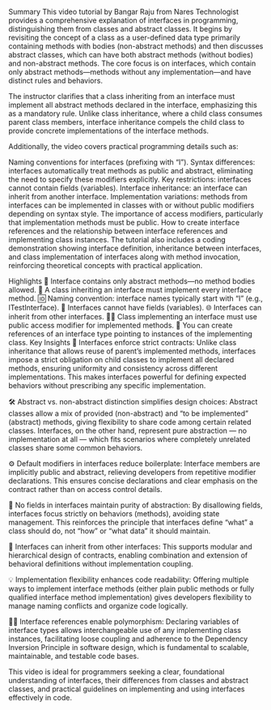 Summary
This video tutorial by Bangar Raju from Nares Technologist provides a comprehensive explanation of interfaces in programming, distinguishing them from classes and abstract classes. It begins by revisiting the concept of a class as a user-defined data type primarily containing methods with bodies (non-abstract methods) and then discusses abstract classes, which can have both abstract methods (without bodies) and non-abstract methods. The core focus is on interfaces, which contain only abstract methods—methods without any implementation—and have distinct rules and behaviors.

The instructor clarifies that a class inheriting from an interface must implement all abstract methods declared in the interface, emphasizing this as a mandatory rule. Unlike class inheritance, where a child class consumes parent class members, interface inheritance compels the child class to provide concrete implementations of the interface methods.

Additionally, the video covers practical programming details such as:

Naming conventions for interfaces (prefixing with “I”).
Syntax differences: interfaces automatically treat methods as public and abstract, eliminating the need to specify these modifiers explicitly.
Key restrictions: interfaces cannot contain fields (variables).
Interface inheritance: an interface can inherit from another interface.
Implementation variations: methods from interfaces can be implemented in classes with or without public modifiers depending on syntax style.
The importance of access modifiers, particularly that implementation methods must be public.
How to create interface references and the relationship between interface references and implementing class instances.
The tutorial also includes a coding demonstration showing interface definition, inheritance between interfaces, and class implementation of interfaces along with method invocation, reinforcing theoretical concepts with practical application.

Highlights
📘 Interface contains only abstract methods—no method bodies allowed.
🔑 A class inheriting an interface must implement every interface method.
🆔 Naming convention: interface names typically start with “I” (e.g., ITestInterface).
🚫 Interfaces cannot have fields (variables).
🌐 Interfaces can inherit from other interfaces.
👨‍💻 Class implementing an interface must use public access modifier for implemented methods.
🔄 You can create references of an interface type pointing to instances of the implementing class.
Key Insights
📖 Interfaces enforce strict contracts: Unlike class inheritance that allows reuse of parent’s implemented methods, interfaces impose a strict obligation on child classes to implement all declared methods, ensuring uniformity and consistency across different implementations. This makes interfaces powerful for defining expected behaviors without prescribing any specific implementation.

🛠️ Abstract vs. non-abstract distinction simplifies design choices: Abstract classes allow a mix of provided (non-abstract) and “to be implemented” (abstract) methods, giving flexibility to share code among certain related classes. Interfaces, on the other hand, represent pure abstraction — no implementation at all — which fits scenarios where completely unrelated classes share some common behaviors.

⚙️ Default modifiers in interfaces reduce boilerplate: Interface members are implicitly public and abstract, relieving developers from repetitive modifier declarations. This ensures concise declarations and clear emphasis on the contract rather than on access control details.

🚫 No fields in interfaces maintain purity of abstraction: By disallowing fields, interfaces focus strictly on behaviors (methods), avoiding state management. This reinforces the principle that interfaces define “what” a class should do, not “how” or “what data” it should maintain.

🔗 Interfaces can inherit from other interfaces: This supports modular and hierarchical design of contracts, enabling combination and extension of behavioral definitions without implementation coupling.

💡 Implementation flexibility enhances code readability: Offering multiple ways to implement interface methods (either plain public methods or fully qualified interface method implementation) gives developers flexibility to manage naming conflicts and organize code logically.

🧑‍💻 Interface references enable polymorphism: Declaring variables of interface types allows interchangeable use of any implementing class instances, facilitating loose coupling and adherence to the Dependency Inversion Principle in software design, which is fundamental to scalable, maintainable, and testable code bases.

This video is ideal for programmers seeking a clear, foundational understanding of interfaces, their differences from classes and abstract classes, and practical guidelines on implementing and using interfaces effectively in code.
